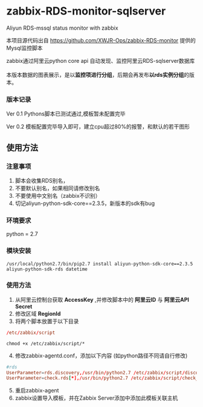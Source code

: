 # zabbix-RDS-monitor-sqlserver
Aliyun RDS-mssql status monitor with zabbix   

本项目源代码出自   https://github.com/XWJR-Ops/zabbix-RDS-monitor   提供的Mysql监控脚本
   
zabbix通过阿里云python core api 自动发现、监控阿里云RDS-sqlserver数据库      
本版本数据的图表展示，是以**监控项进行分组**，后期会再发布**以rds实例分组**的版本。

### 版本记录
Ver 0.1 Pythons脚本已测试通过,模板暂未配置完毕

Ver 0.2 模板配置完毕导入即可，建立cpu超过80%的报警，和默认的若干图形
 

## 使用方法
### 注意事项
1. 脚本会收集RDS别名，
2. 不要默认别名，如果相同请修改别名
3. 不要使用中文别名（zabbix不识别）
4. 切记aliyun-python-sdk-core==2.3.5，新版本的sdk有bug
### 环境要求
python = 2.7
### 模块安装
```shell
/usr/local/python2.7/bin/pip2.7 install aliyun-python-sdk-core==2.3.5 aliyun-python-sdk-rds datetime
```
### 使用方法

1. 从阿里云控制台获取 **AccessKey** ,并修改脚本中的 **阿里云ID** 与 **阿里云API Secret**     
2. 修改区域 **RegionId**
3. 将两个脚本放置于以下目录
```conf
/etc/zabbix/script
```
```shell
chmod +x /etc/zabbix/script/*
```
4. 修改zabbix-agentd.conf，添加以下内容 (如python路径不同请自行修改)
```conf
#rds
UserParameter=rds.discovery,/usr/bin/python2.7 /etc/zabbix/script/discovery_rds.py
UserParameter=check.rds[*],/usr/bin/python2.7 /etc/zabbix/script/check_rds.py $1 $2 $3
```
5. 重启zabbix-agent
6. zabbix设置导入模板，并在Zabbix Server添加中添加此模板关联主机

